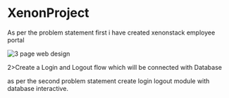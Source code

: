 # XenonProject

As per the problem statement first i have created xenonstack employee portal

![3 page web design](https://github.com/Shubham2886/XenonProject/assets/101943611/3d46c5c8-7050-4c8b-b6a0-2c6dd3c44539)


2>Create a Login and Logout flow which will be connected with Database

as per the second problem statement create login logout module with database interactive.



